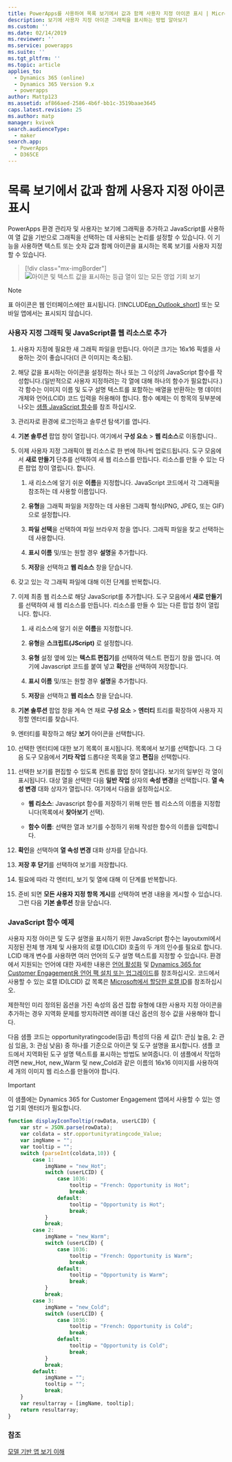 ```yaml
---
title: PowerApps를 사용하여 목록 보기에서 값과 함께 사용자 지정 아이콘 표시 | MicrosoftDocs
description: 보기에 사용자 지정 아이콘 그래픽을 표시하는 방법 알아보기
ms.custom: ''
ms.date: 02/14/2019
ms.reviewer: ''
ms.service: powerapps
ms.suite: ''
ms.tgt_pltfrm: ''
ms.topic: article
applies_to:
  - Dynamics 365 (online)
  - Dynamics 365 Version 9.x
  - powerapps
author: Mattp123
ms.assetid: af866aed-2586-4b6f-bb1c-3519baae3645
caps.latest.revision: 25
ms.author: matp
manager: kvivek
search.audienceType:
  - maker
search.app:
  - PowerApps
  - D365CE
---
```

# <a name="display-custom-icons-alongside-values-in-list-views"></a>목록 보기에서 값과 함께 사용자 지정 아이콘 표시

<a name="GridIcons"></a>   

 PowerApps 환경 관리자 및 사용자는 보기에 그래픽을 추가하고 JavaScript를 사용하여 열 값을 기반으로 그래픽을 선택하는 데 사용되는 논리를 설정할 수 있습니다. 이 기능을 사용하면 텍스트 또는 숫자 값과 함께 아이콘을 표시하는 목록 보기를 사용자 지정할 수 있습니다. 

> [!div class="mx-imgBorder"] 
> ![](media/icon-in-opportunity-view.png "아이콘 및 텍스트 값을 표시하는 등급 열이 있는 모든 영업 기회 보기")
  
> [!NOTE]
>  표 아이콘은 웹 인터페이스에만 표시됩니다. [!INCLUDE[pn_Outlook_short](../../includes/pn-outlook-short.md)] 또는 모바일 앱에서는 표시되지 않습니다.  
  
### <a name="add-custom-graphics-and-javascript-as-web-resources"></a>사용자 지정 그래픽 및 JavaScript를 웹 리소스로 추가  
  
1.  사용자 지정에 필요한 새 그래픽 파일을 만듭니다. 아이콘 크기는 16x16 픽셀을 사용하는 것이 좋습니다(더 큰 이미지는 축소됨).  
  
2.  해당 값을 표시하는 아이콘을 설정하는 하나 또는 그 이상의 JavaScript 함수를 작성합니다.(일반적으로 사용자 지정하려는 각 열에 대해 하나의 함수가 필요합니다.) 각 함수는 이미지 이름 및 도구 설명 텍스트를 포함하는 배열을 반환하는 행 데이터 개체와 언어(LCID) 코드 입력을 허용해야 합니다. 함수 예제는 이 항목의 뒷부분에 나오는 [샘플 JavaScript 함수](#SampleJavascript)를 참조 하십시오.  
  
3.  관리자로 환경에 로그인하고 솔루션 탐색기를 엽니다.  
  
4.  **기본 솔루션** 팝업 창이 열립니다. 여기에서 **구성 요소** > **웹 리소스**로 이동합니다..  
  
5.  이제 사용자 지정 그래픽이 웹 리소스로 한 번에 하나씩 업로드됩니다. 도구 모음에서 **새로 만들기** 단추를 선택하여 새 웹 리소스를 만듭니다. 리소스를 만들 수 있는 다른 팝업 창이 열립니다. 합니다.  
  
    1.  새 리소스에 알기 쉬운 **이름**을 지정합니다. JavaScript 코드에서 각 그래픽을 참조하는 데 사용할 이름입니다.  
  
    2.  **유형**을 그래픽 파일을 저장하는 데 사용된 그래픽 형식(PNG, JPEG, 또는 GIF)으로 설정합니다.  
  
    3.  **파일 선택**을 선택하여 파일 브라우저 창을 엽니다. 그래픽 파일을 찾고 선택하는 데 사용합니다.  
  
    4.  **표시 이름** 및/또는 원할 경우 **설명**울 추가합니다.  
  
    5.  **저장**을 선택하고 **웹 리소스** 창을 닫습니다.  
  
6.  갖고 있는 각 그래픽 파일에 대해 이전 단계를 반복합니다.  
  
7.  이제 최종 웹 리소스로 해당 JavaScript를 추가합니다. 도구 모음에서 **새로 만들기**를 선택하여 새 웹 리소스를 만듭니다. 리소스를 만들 수 있는 다른 팝업 창이 열립니다. 합니다.  
  
    1.  새 리소스에 알기 쉬운 **이름**을 지정합니다.  
  
    2.  **유형**을 **스크립트(JScript)** 로 설정합니다.  
  
    3.  **유형** 설정 옆에 있는 **텍스트 편집기**를 선택하여 텍스트 편집기 창을 엽니다. 여기에 Javascript 코드를 붙여 넣고 **확인**을 선택하여 저장합니다.  
  
    4.  **표시 이름** 및/또는 원할 경우 **설명**울 추가합니다.  
  
    5.  **저장**을 선택하고 **웹 리소스** 창을 닫습니다.  
  
8.  **기본 솔루션** 팝업 창을 계속 연 채로 **구성 요소** > **엔터티** 트리를 확장하여 사용자 지정할 엔터티를 찾습니다.  
  
9. 엔터티를 확장하고 해당 **보기** 아이콘을 선택합니다.  
  
10. 선택한 엔터티에 대한 보기 목록이 표시됩니다. 목록에서 보기를 선택합니다. 그 다음 도구 모음에서 **기타 작업** 드롭다운 목록을 열고 **편집**을 선택합니다.  
  
11. 선택한 보기를 편집할 수 있도록 컨트롤 팝업 창이 열립니다. 보기의 일부인 각 열이 표시됩니다. 대상 열을 선택한 다음 **일반 작업** 상자의 **속성 변경**을 선택합니다. **열 속성 변경** 대화 상자가 열립니다. 여기에서 다음을 설정하십시오.  
  
    - **웹 리소스**: Javascript 함수를 저장하기 위해 만든 웹 리소스의 이름을 지정합니다(목록에서 **찾아보기** 선택).  
  
    - **함수 이름**: 선택한 열과 보기를 수정하기 위해 작성한 함수의 이름을 입력합니다.  
  
12. **확인**을 선택하여 **열 속성 변경** 대화 상자를 닫습니다.  
  
13. **저장 후 닫기**를 선택하여 보기를 저장합니다.  
  
14. 필요에 따라 각 엔터티, 보기 및 열에 대해 이 단계를 반복합니다.  
  
15. 준비 되면 **모든 사용자 지정 항목 게시**를 선택하여 변경 내용을 게시할 수 있습니다. 그런 다음 **기본 솔루션** 창을 닫습니다.  
  
<a name="SampleJavascript"></a>   

### <a name="sample-javascript-function"></a>JavaScript 함수 예제  
 사용자 지정 아이콘 및 도구 설명을 표시하기 위한 JavaScript 함수는 layoutxml에서 지정된 전체 행 개체 및 사용자의 로캘 ID(LCID) 호출의 두 개의 인수를 필요로 합니다. LCID 매개 변수를 사용하면 여러 언어의 도구 설명 텍스트를 지정할 수 있습니다. 환경에서 지원되는 언어에 대한 자세한 내용은 [언어 활성화](/dynamics365/customer-engagement/admin/enable-languages) 및 [Dynamics 365 for Customer Engagement용 언어 팩 설치 또는 업그레이드](/dynamics365/customer-engagement/on-premises/install-or-upgrade-language-packs)를 참조하십시오. 코드에서 사용할 수 있는 로캘 ID(LCID) 값 목록은 [Microsoft에서 할당한 로캘 ID](https://go.microsoft.com/fwlink/?linkid=829588)를 참조하십시오.

  
 제한적인 미리 정의된 옵션을 가진 속성의 옵션 집합 유형에 대한 사용자 지정 아이콘을 추가하는 경우 지역화 문제를 방지하려면 레이블 대신 옵션의 정수 값을 사용해야 합니다.  
  
 다음 샘플 코드는 opportunityratingcode(등급) 특성의 다음 세 값(1: 관심 높음, 2: 관심 있음, 3: 관심 낮음) 중 하나를 기준으로 아이콘 및 도구 설명을 표시합니다. 샘플 코드에서 지역화된 도구 설명 텍스트를 표시하는 방법도 보여줍니다. 이 샘플에서 작업하려면 new_Hot, new_Warm 및 new_Cold과 같은 이름의 16x16 이미지를 사용하여 세 개의 이미지 웹 리소스를 만들어야 합니다.  

> [!IMPORTANT]
> 이 샘플에는 Dynamics 365 for Customer Engagement 앱에서 사용할 수 있는 영업 기회 엔터티가 필요합니다.
  
```javascript
function displayIconTooltip(rowData, userLCID) {      
    var str = JSON.parse(rowData);  
    var coldata = str.opportunityratingcode_Value;  
    var imgName = "";  
    var tooltip = "";  
    switch (parseInt(coldata,10)) { 
        case 1:  
            imgName = "new_Hot";  
            switch (userLCID) {  
                case 1036:  
                    tooltip = "French: Opportunity is Hot";  
                    break;  
                default:  
                    tooltip = "Opportunity is Hot";  
                    break;  
            }  
            break;  
        case 2:  
            imgName = "new_Warm";  
            switch (userLCID) {  
                case 1036:  
                    tooltip = "French: Opportunity is Warm";  
                    break;  
                default:  
                    tooltip = "Opportunity is Warm";  
                    break;  
            }  
            break;  
        case 3:  
            imgName = "new_Cold";  
            switch (userLCID) {  
                case 1036:  
                    tooltip = "French: Opportunity is Cold";  
                    break;  
                default:  
                    tooltip = "Opportunity is Cold";  
                    break;  
            }  
            break;  
        default:  
            imgName = "";  
            tooltip = "";  
            break;  
    }  
    var resultarray = [imgName, tooltip];  
    return resultarray;  
}  
```  
  
 <!-- This results in displaying icons with tooltips in the **Rating** column that depend on the value in each row. The result could look like this:  
  
 ![Custom column graphics example](../customize/media/custom-column-graphics-example.png "Custom column graphics example")  -->
 
 ### <a name="see-also"></a>참조
[모델 기반 앱 보기 이해](../model-driven-apps/create-edit-views.md)
